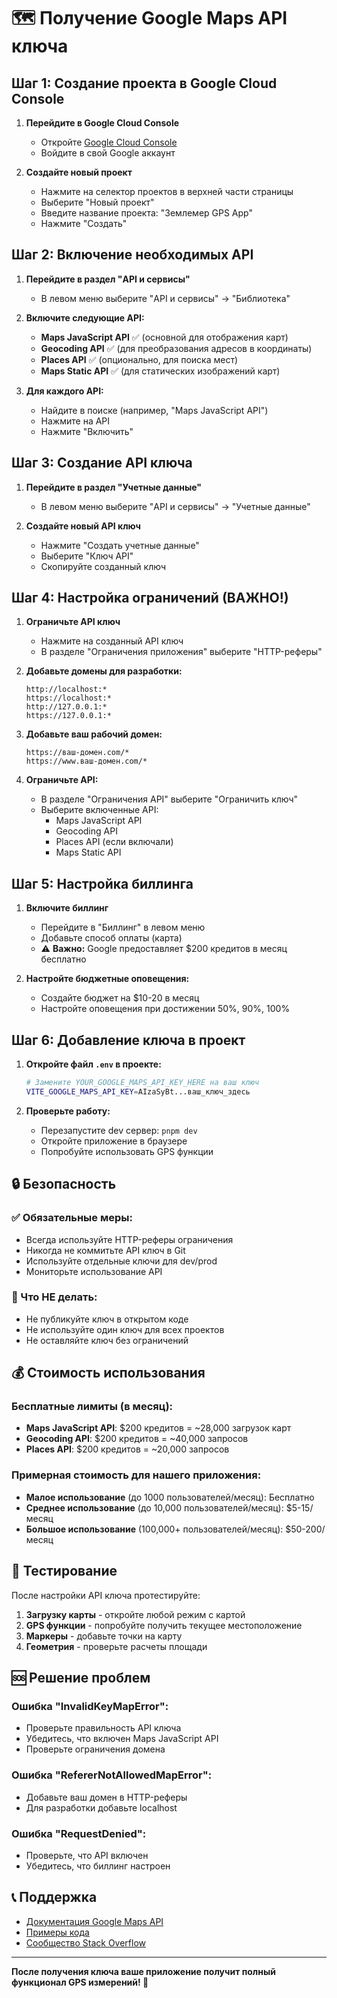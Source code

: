 # 🗺️ Получение Google Maps API ключа

## Шаг 1: Создание проекта в Google Cloud Console

1. **Перейдите в Google Cloud Console**
   - Откройте [Google Cloud Console](https://console.cloud.google.com/)
   - Войдите в свой Google аккаунт

2. **Создайте новый проект**
   - Нажмите на селектор проектов в верхней части страницы
   - Выберите "Новый проект"
   - Введите название проекта: "Землемер GPS App"
   - Нажмите "Создать"

## Шаг 2: Включение необходимых API

1. **Перейдите в раздел "API и сервисы"**
   - В левом меню выберите "API и сервисы" → "Библиотека"

2. **Включите следующие API:**
   - **Maps JavaScript API** ✅ (основной для отображения карт)
   - **Geocoding API** ✅ (для преобразования адресов в координаты)
   - **Places API** ✅ (опционально, для поиска мест)
   - **Maps Static API** ✅ (для статических изображений карт)

3. **Для каждого API:**
   - Найдите в поиске (например, "Maps JavaScript API")
   - Нажмите на API
   - Нажмите "Включить"

## Шаг 3: Создание API ключа

1. **Перейдите в раздел "Учетные данные"**
   - В левом меню выберите "API и сервисы" → "Учетные данные"

2. **Создайте новый API ключ**
   - Нажмите "Создать учетные данные"
   - Выберите "Ключ API"
   - Скопируйте созданный ключ

## Шаг 4: Настройка ограничений (ВАЖНО!)

1. **Ограничьте API ключ**
   - Нажмите на созданный API ключ
   - В разделе "Ограничения приложения" выберите "HTTP-реферы"
   
2. **Добавьте домены для разработки:**
   ```
   http://localhost:*
   https://localhost:*
   http://127.0.0.1:*
   https://127.0.0.1:*
   ```

3. **Добавьте ваш рабочий домен:**
   ```
   https://ваш-домен.com/*
   https://www.ваш-домен.com/*
   ```

4. **Ограничьте API:**
   - В разделе "Ограничения API" выберите "Ограничить ключ"
   - Выберите включенные API:
     - Maps JavaScript API
     - Geocoding API
     - Places API (если включали)
     - Maps Static API

## Шаг 5: Настройка биллинга

1. **Включите биллинг**
   - Перейдите в "Биллинг" в левом меню
   - Добавьте способ оплаты (карта)
   - ⚠️ **Важно:** Google предоставляет $200 кредитов в месяц бесплатно

2. **Настройте бюджетные оповещения:**
   - Создайте бюджет на $10-20 в месяц
   - Настройте оповещения при достижении 50%, 90%, 100%

## Шаг 6: Добавление ключа в проект

1. **Откройте файл `.env` в проекте:**
   ```bash
   # Замените YOUR_GOOGLE_MAPS_API_KEY_HERE на ваш ключ
   VITE_GOOGLE_MAPS_API_KEY=AIzaSyBt...ваш_ключ_здесь
   ```

2. **Проверьте работу:**
   - Перезапустите dev сервер: `pnpm dev`
   - Откройте приложение в браузере
   - Попробуйте использовать GPS функции

## 🔒 Безопасность

### ✅ Обязательные меры:
- Всегда используйте HTTP-реферы ограничения
- Никогда не коммитьте API ключ в Git
- Используйте отдельные ключи для dev/prod
- Мониторьте использование API

### 🚨 Что НЕ делать:
- Не публикуйте ключ в открытом коде
- Не используйте один ключ для всех проектов
- Не оставляйте ключ без ограничений

## 💰 Стоимость использования

### Бесплатные лимиты (в месяц):
- **Maps JavaScript API**: $200 кредитов = ~28,000 загрузок карт
- **Geocoding API**: $200 кредитов = ~40,000 запросов
- **Places API**: $200 кредитов = ~20,000 запросов

### Примерная стоимость для нашего приложения:
- **Малое использование** (до 1000 пользователей/месяц): Бесплатно
- **Среднее использование** (до 10,000 пользователей/месяц): $5-15/месяц
- **Большое использование** (100,000+ пользователей/месяц): $50-200/месяц

## 🧪 Тестирование

После настройки API ключа протестируйте:

1. **Загрузку карты** - откройте любой режим с картой
2. **GPS функции** - попробуйте получить текущее местоположение
3. **Маркеры** - добавьте точки на карту
4. **Геометрия** - проверьте расчеты площади

## 🆘 Решение проблем

### Ошибка "InvalidKeyMapError":
- Проверьте правильность API ключа
- Убедитесь, что включен Maps JavaScript API
- Проверьте ограничения домена

### Ошибка "RefererNotAllowedMapError":
- Добавьте ваш домен в HTTP-реферы
- Для разработки добавьте localhost

### Ошибка "RequestDenied":
- Проверьте, что API включен
- Убедитесь, что биллинг настроен

## 📞 Поддержка

- [Документация Google Maps API](https://developers.google.com/maps/documentation)
- [Примеры кода](https://developers.google.com/maps/documentation/javascript/examples)
- [Сообщество Stack Overflow](https://stackoverflow.com/questions/tagged/google-maps-api-3)

---

**После получения ключа ваше приложение получит полный функционал GPS измерений! 🚀**
